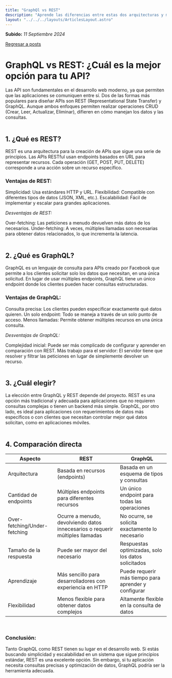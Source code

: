 ```yaml
---
title: "GraphQl vs REST"
description: "Aprende las diferencias entre estas dos arquitecturas y mira cuál es preferible para tus proyectos"
layout: "../../../layouts/ArticlesLayout.astro"
---
```


**Subido:** _11 Septiembre 2024_  

<a href="/posts" class="return-page">Regresar a posts</a>


# GraphQL vs REST: ¿Cuál es la mejor opción para tu API?

Las API son fundamentales en el desarrollo web moderno, ya que permiten que las aplicaciones se comuniquen entre sí. Dos de las formas más populares para diseñar APIs son REST (Representational State Transfer) y GraphQL. Aunque ambos enfoques permiten realizar operaciones CRUD (Crear, Leer, Actualizar, Eliminar), difieren en cómo manejan los datos y las consultas.  
<br />

## 1. ¿Qué es REST?
REST es una arquitectura para la creación de APIs que sigue una serie de principios. Las APIs RESTful usan endpoints basados en URL para representar recursos. Cada operación (GET, POST, PUT, DELETE) corresponde a una acción sobre un recurso específico.

### Ventajas de REST:

Simplicidad: Usa estándares HTTP y URL.
Flexibilidad: Compatible con diferentes tipos de datos (JSON, XML, etc.).
Escalabilidad: Fácil de implementar y escalar para grandes aplicaciones.  

*Desventajas de REST:*

Over-fetching: Las peticiones a menudo devuelven más datos de los necesarios.
Under-fetching: A veces, múltiples llamadas son necesarias para obtener datos relacionados, lo que incrementa la latencia.  
<br />


## 2. ¿Qué es GraphQL?
GraphQL es un lenguaje de consulta para APIs creado por Facebook que permite a los clientes solicitar solo los datos que necesitan, en una única solicitud. En lugar de usar múltiples endpoints, GraphQL tiene un único endpoint donde los clientes pueden hacer consultas estructuradas.

### Ventajas de GraphQL:

Consulta precisa: Los clientes pueden especificar exactamente qué datos quieren.
Un solo endpoint: Todo se maneja a través de un solo punto de acceso.
Menos llamadas: Permite obtener múltiples recursos en una única consulta.  

*Desventajas de GraphQL:*

Complejidad inicial: Puede ser más complicado de configurar y aprender en comparación con REST.
Más trabajo para el servidor: El servidor tiene que resolver y filtrar las peticiones en lugar de simplemente devolver un recurso.  
<br />


## 3. ¿Cuál elegir?
La elección entre GraphQL y REST depende del proyecto. REST es una opción más tradicional y adecuada para aplicaciones que no requieren consultas complejas o tienen un backend más simple. GraphQL, por otro lado, es ideal para aplicaciones con requerimientos de datos más específicos o con clientes que necesitan controlar mejor qué datos solicitan, como en aplicaciones móviles.  
<br />


## 4. Comparación directa

| Aspecto |  REST |GraphQL |
|--------------|--------------|--------------|
|Arquitectura      | Basada en recursos (endpoints)      | Basada en un esquema de tipos y consultas      |
| Cantidad de endpoints      | Múltiples endpoints para diferentes recursos     | Un único endpoint para todas las operaciones      |
|Over-fetching/Under-fetching      | Ocurre a menudo, devolviendo datos innecesarios o requerir múltiples llamadas      | No ocurre, se solicita exactamente lo necesario     |
| Tamaño de la respuesta     | Puede ser mayor del necesario     | Respuestas optimizadas, solo los datos solicitados      |
| Aprendizaje      | Más sencillo para desarrolladores con experiencia en HTTP    | Puede requerir más tiempo para aprender y configurar      |
| Flexibilidad     | Menos flexible para obtener datos complejos      | Altamente flexible en la consulta de datos      |
<br />



### Conclusión:

Tanto GraphQL como REST tienen su lugar en el desarrollo web. Si estás buscando simplicidad y escalabilidad en un sistema que sigue principios estándar, REST es una excelente opción. Sin embargo, si tu aplicación necesita consultas precisas y optimización de datos, GraphQL podría ser la herramienta adecuada.
